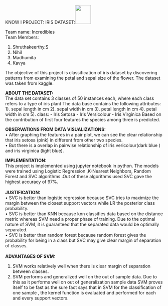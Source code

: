 KNOW I PROJECT:
IRIS DATASET:<img src='https://img.icons8.com/plasticine/2x/flower-doodle.png' width="50" height="60" ></img><br>

Team name:  Incredibles<br>
Team Members:
1)	Shruthakeerthy.S
2)	 Nihil
3)	Madhumita
4)	Kavya 

The objective of this project is classification of   iris dataset by discovering patterns from examining the petal and sepal size of the flower. The dataset was taken from kaggle.

<b>ABOUT THE DATASET:</b><br>
The data set contains 3 classes of 50 instances each, where each class refers to a type of iris plant The data base contains the following attributes: 1). sepal length in cm 2). sepal width in cm 3). petal length in cm 4). petal width in cm 5). class: - Iris Setosa - Iris Versicolour - Iris Virginica
Based on the contribution of first four features the species among three is predicted.<br>

<b>OBSERVATIONS FROM DATA VISUALIZATIONS:</b><br>
•	After graphing the features in a pair plot, we can see the clear relationship that iris setosa (pink) in different from other two species.<br>
•	But there is a overlap in pairwise relationship of iris vericolour(dark blue ) and iris virginica (light blue).<br>

<b>IMPLEMENTATION:</b><br>
This project is implemented using jupyter notebook in python. The models were trained using Logistic Regression ,K-Nearest Neighbors, Random Forest  and SVC algorithms .Out of these algorithms used SVC gave the highest accuracy of 97%.<br><br>
<b>JUSTIFICATION:</b><br>
•	SVC is better than logistic regression because SVC tries to maximize the margin between the closest support vectors while LR the posterior class probability. <br>
•	SVC is better than KNN because knn  classifies data based on the distance metric whereas SVM need a proper phase of training. Due to the optimal nature of SVM, it is guaranteed that the separated data would be optimally separated.<br>
•	SVC is better than random forest because random forest gives the probability for being in a class but SVC may give clear margin of separation of classes.<br><br>
<b>ADVANTAGES OF SVM:</b><br>
1)	SVM works relatively well when there is clear margin of separation between classes.
2)	SVM performs and generalized well on the out of sample data. Due to this as it performs well on out of generalization sample data SVM proves itself to be fast as the sure fact says that in SVM for the classification of one sample , the kernel function is evaluated and performed for each and every support vectors.



